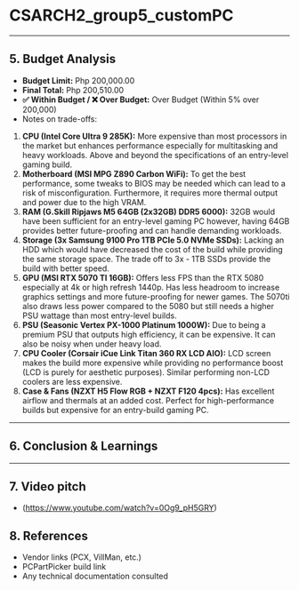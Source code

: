 # CSARCH2_group5_customPC
---
## 5. Budget Analysis
- **Budget Limit:** Php 200,000.00
- **Final Total:** Php 200,510.00
- **✅ Within Budget / ❌ Over Budget:** Over Budget (Within 5% over 200,000)
- Notes on trade-offs:
1. **CPU (Intel Core Ultra 9 285K):** More expensive than most processors in the market but enhances performance especially for multitasking and heavy workloads. Above and beyond the specifications of an entry-level gaming build.
2. **Motherboard (MSI MPG Z890 Carbon WiFi):** To get the best performance, some tweaks to BIOS may be needed which can lead to a risk of misconfiguration. Furthermore, it requires more thermal output and power due to the high VRAM.
3. **RAM (G.Skill Ripjaws M5 64GB (2x32GB) DDR5 6000):** 32GB would have been sufficient for an entry-level gaming PC however, having 64GB provides better future-proofing and can handle demanding workloads.
4. **Storage (3x Samsung 9100 Pro 1TB PCIe 5.0 NVMe SSDs):** Lacking an HDD which would have decreased the cost of the build while providing the same storage space. The trade off to 3x - 1TB SSDs provide the build with better speed.
5. **GPU (MSI RTX 5070 TI 16GB):** Offers less FPS than the RTX 5080 especially at 4k or high refresh 1440p. Has less headroom to increase graphics settings and more future-proofing for newer games. The 5070ti also draws less power compared to the 5080 but still needs a higher PSU wattage than most entry-level builds.
6. **PSU (Seasonic Vertex PX-1000 Platinum 1000W):** Due to being a premium PSU that outputs high efficiency, it can be expensive. It can also be noisy when under heavy load. 
7. **CPU Cooler (Corsair iCue Link Titan 360 RX LCD AIO):** LCD screen makes the build more expensive while providing no performance boost (LCD is purely for aesthetic purposes). Similar performing non-LCD coolers are less expensive. 
8. **Case & Fans (NZXT H5 Flow RGB + NZXT F120 4pcs):** Has excellent airflow and thermals at an added cost. Perfect for high-performance builds but expensive for an entry-build gaming PC.
---
## 6. Conclusion & Learnings
---
## 7. Video pitch
- (https://www.youtube.com/watch?v=0Og9_pH5GRY)
## 8. References
- Vendor links (PCX, VillMan, etc.)
- PCPartPicker build link
- Any technical documentation consulted
